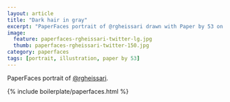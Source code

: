 ```yaml
---
layout: article
title: "Dark hair in gray"
excerpt: "PaperFaces portrait of @rgheissari drawn with Paper by 53 on an iPad."
image: 
  feature: paperfaces-rgheissari-twitter-lg.jpg
  thumb: paperfaces-rgheissari-twitter-150.jpg
category: paperfaces
tags: [portrait, illustration, paper by 53]
---
```


PaperFaces portrait of [@rgheissari](http://twitter.com/rgheissari).

{% include boilerplate/paperfaces.html %}